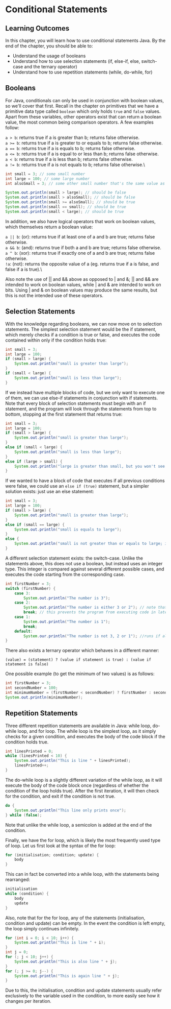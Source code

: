 # Conditional Statements

## Learning Outcomes

In this chapter, you will learn how to use conditional statements Java.
By the end of the chapter, you should be able to:
- Understand the usage of booleans
- Understand how to use selection statements (if, else-if, else, switch-case and the ternary operator)
- Understand how to use repetition statements (while, do-while, for)

## Booleans

For Java, conditionals can only be used in conjunction with boolean values, so we'll cover that first. Recall in the chapter on primitives that we have a primitive data type called `boolean` which only holds `true` and `false` values. Apart from these variables, other operators exist that can return a boolean value, the most common being comparison operators. A few examples follow:

`a > b`: returns true if a is greater than b; returns false otherwise.\
`a >= b`: returns true if a is greater to or equals to b; returns false otherwise.\
`a == b`: returns true if a is equals to b; returns false otherwise.\
`a <= b`: returns true if a is equal to or less than b; returns false otherwise.\
`a < b`: returns true if a is less than b; returns false otherwise.\
`a != b`: returns true if a is not equals to b; returns false otherwise.\

```java
int small = 3; // some small number
int large = 100; // some large number
int alsoSmall = 3; // some other small number that's the same value as small

System.out.println(small > large); // should be false
System.out.println(small > alsoSmall); // should be false
System.out.println(small >= alsoSmall); // should be true
System.out.println(small == small); // should be true
System.out.println(small < large); // should be true
```

In addition, we also have logical operators that work on boolean values, which themselves return a boolean value:

`a || b`: (or): returns true if at least one of a and b are true; returns false otherwise.\
`a && b`: (and): returns true if both a and b are true; returns false otherwise.\
`a ^ b`: (xor): returns true if exactly one of a and b are true; returns false otherwise.\
`!a`: (not): returns the opposite value of a (eg. returns true if a is false, and false if a is true).\

Also note the use of || and && above as opposed to | and &; || and && are intended to work on boolean values, while | and & are intended to work on bits. Using | and & on boolean values may produce the same results, but this is not the intended use of these operators.

## Selection Statements

With the knowledge regarding booleans, we can now move on to selection statements. The simplest selection statement would be the if statement, which merely checks if a condition is true or false, and executes the code contained within only if the condition holds true:

```java
int small = 3;
int large = 100;
if (small > large) {
    System.out.println("small is greater than large");
}
if (small < large) {
    System.out.println("small is less than large");
}
```

If we instead have multiple blocks of code, but we only want to execute one of them, we can use else-if statements in conjunction with if statements. Note that every block of selection statements must begin with an if statement, and the program will look through the statements from top to bottom, stopping at the first statement that returns true:

```java
int small = 3;
int large = 100;
if (small > large) {
    System.out.println("small is greater than large");
}
else if (small < large) {
    System.out.println("small is less than large");
}
else if (large > small) {
    System.out.println("large is greater than small, but you won't see this printed out");
}
```

If we wanted to have a block of code that executes if all previous conditions were false, we could use an `else if (true)` statement, but a simpler solution exists: just use an else statement:

```java
int small = 3;
int large = 100;
if (small > large) {
    System.out.println("small is greater than large");
}
else if (small == large) {
    System.out.println("small is equals to large");
}
else {
    System.out.println("small is not greater than or equals to large; ie. small is less than large");
}
```

A different selection statement exists: the switch-case. Unlike the statements above, this does not use a boolean, but instead uses an integer type. This integer is compared against several different possible cases, and executes the code starting from the corresponding case.

```java
int firstNumber = 3;
switch (firstNumber) {
    case 3:
        System.out.println("The number is 3");
    case 2:
        System.out.println("The number is either 3 or 2"); // note that if the value is 3, it executes this line of code as well
        break; // this prevents the program from executing code in later blocks (known as fallthrough)
    case 1:
        System.out.println("The number is 1");
        break;
    default:
        System.our.println("The number is not 3, 2 or 1"); //runs if all previous cases fail
}
```


There also exists a ternary operator which behaves in a different manner:

`(value) = (statement) ? (value if statement is true) : (value if statement is false)`

One possible example (to get the minimum of two values) is as follows:

```java
int firstNumber = 3;
int secondNumber = 100;
int minimumNumber = (firstNumber < secondNumber) ? firstNumber : secondNumber;
System.out.println(minimumNumber);
```

## Repetition Statements

Three different repetition statements are available in Java: while loop, do-while loop, and for loop. The while loop is the simplest loop, as it simply checks for a given condition, and executes the body of the code block if the condition holds true.

```java
int linesPrinted = 0;
while (linesPrinted < 10) {
    System.out.println("This is line " + linesPrinted);
    linesPrinted++;
}
```

The do-while loop is a slightly different variation of the while loop, as it will execute the body of the code block once (regardless of whether the condition of the loop holds true). After the first iteration, it will then check for the condition, and exit if the condition is not true.

```java
do {
    System.out.println("This line only prints once");
} while (false);
```

Note that unlike the while loop, a semicolon is added at the end of the condition.

Finally, we have the for loop, which is likely the most frequently used type of loop. Let us first look at the syntax of the for loop:

```java
for (initialisation; condition; update) {
    body
}
```
This can in fact be converted into a while loop, with the statements being rearranged:

```java
initialisation
while (condition) {
    body
    update
}
```

Also, note that for the for loop, any of the statements (initialisation, condition and update) can be empty. In the event the condition is left empty, the loop simply continues infinitely.

```java
for (int i = 0; i < 10; i++) {
    System.out.println("This is line " + i);
}
int j = 0;
for (; j < 10; j++) {
    System.out.println("This is also line " + j);
}
for (; j >= 0; j--) {
    System.out.println("This is again line " + j);
}
```

Due to this, the initialisation, condition and update statements usually refer exclusively to the variable used in the condition, to more easily see how it changes per iteration.
